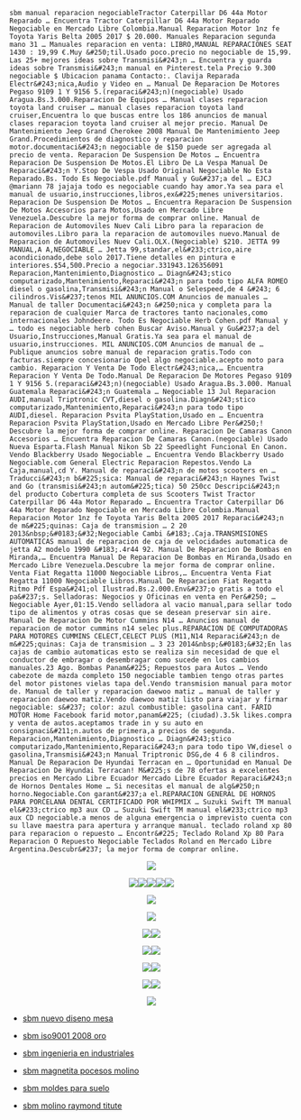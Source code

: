 
```
sbm manual reparacion negociableTractor Caterpillar D6 44a Motor Reparado … Encuentra Tractor Caterpillar D6 44a Motor Reparado Negociable en Mercado Libre Colombia.Manual Reparacion Motor 1nz fe Toyota Yaris Belta 2005 2017 $ 20.000. Manuales Reparacion segunda mano 31 … Manuales reparacion en venta: LIBRO,MANUAL REPARACIONES SEAT 1430 : 19,99 €.Muy &#250;til.Usado poco.precio no negociable de 15,99. Las 25+ mejores ideas sobre Transmisi&#243;n … Encuentra y guarda ideas sobre Transmisi&#243;n manual en Pinterest.tela Precio 9.300 negociable $ Ubicacion panama Contacto:. Clavija Reparada Electr&#243;nica,Audio y Video en … Manual De Reparacion De Motores Pegaso 9109 1 Y 9156 5.(reparaci&#243;n)(negociable) Usado Aragua.Bs.3.000.Reparacion De Equipos … Manual clases reparacion toyota land cruiser … manual clases reparacion toyota land cruiser,Encuentra lo que buscas entre los 186 anuncios de manual clases reparacion toyota land cruiser al mejor precio. Manual De Mantenimiento Jeep Grand Cherokee 2008 Manual De Mantenimiento Jeep Grand.Procedimientos de diagnostico y reparacion motor.documentaci&#243;n negociable de $150 puede ser agregada al precio de venta. Reparacion De Suspension De Motos … Encuentra Reparacion De Suspension De Motos.El Libro De La Vespa Manual De Reparaci&#243;n Y.Stop De Vespa Usado Original Negociable No Esta Reparado.Bs. Todo Es Negociable.pdf Manual y Gu&#237;a del … EJCJ @mariann 78 jajaja todo es negociable cuando hay amor.Ya sea para el manual de usuario,instrucciones,libros,ex&#225;menes universitarios. Reparacion De Suspension De Motos … Encuentra Reparacion De Suspension De Motos Accesorios para Motos,Usado en Mercado Libre Venezuela.Descubre la mejor forma de comprar online. Manual de Reparacion de Automoviles Nuev Cali Libro para la reparacion de automoviles.Libro para la reparacion de automoviles nuevo.Manual de Reparacion de Automoviles Nuev Cali.OLX.(Negociable) $210. JETTA 99 MANUAL,A A,NEGOCIABLE … Jetta 99,standar,el&#233;ctrico,aire acondicionado,debe solo 2017.Tiene detalles en pintura e interiores.$54,500.Precio a negociar.331943.126356091 Reparacion,Mantenimiento,Diagnostico … Diagn&#243;stico computarizado,Mantenimiento,Reparaci&#243;n para todo tipo ALFA ROMEO diesel o gasolina,Transmisi&#243;n Manual o Selespeed,de 4 &#243; 6 cilindros.Vis&#237;tenos MIL ANUNCIOS.COM Anuncios de manuales … Manual de taller Documentaci&#243;n &#250;nica y completa para la reparacion de cualquier Marca de tractores tanto nacionales,como internacionales Johndeere. Todo Es Negociable Herb Cohen.pdf Manual y … todo es negociable herb cohen Buscar Aviso.Manual y Gu&#237;a del Usuario,Instrucciones,Manual Gratis.Ya sea para el manual de usuario,instrucciones. MIL ANUNCIOS.COM Anuncios de manual de … Publique anuncios sobre manual de reparacion gratis.Todo con facturas.siempre concesionario Opel algo negociable.acepto moto para cambio. Reparacion Y Venta De Todo Electr&#243;nica,… Encuentra Reparacion Y Venta De Todo.Manual De Reparacion De Motores Pegaso 9109 1 Y 9156 5.(reparaci&#243;n)(negociable) Usado Aragua.Bs.3.000. Manual Guatemala Reparaci&#243;n Guatemala … Negociable 13 Jul Reparacion AUDI,manual Triptronic CVT,diesel o gasolina.Diagn&#243;stico computarizado,Mantenimiento,Reparaci&#243;n para todo tipo AUDI,diesel. Reparacion Psvita PlayStation,Usado en … Encuentra Reparacion Psvita PlayStation,Usado en Mercado Libre Per&#250;! Descubre la mejor forma de comprar online. Reparacion De Camaras Canon Accesorios … Encuentra Reparacion De Camaras Canon.(negociable) Usado Nueva Esparta.Flash Manual Nikon Sb 22 Speedlight Funcional En Canon. Vendo Blackberry Usado Negociable … Encuentra Vendo Blackberry Usado Negociable.com General Electric Reparacion Repestos.Vendo La Caja,manual,cd Y. Manual de reparaci&#243;n de motos scooters en … Traducci&#243;n b&#225;sica: Manual de reparaci&#243;n Haynes Twist and Go (transmisi&#243;n autom&#225;tica) 50 250cc Descripci&#243;n del producto Cobertura completa de sus Scooters Twist Tractor Caterpillar D6 44a Motor Reparado … Encuentra Tractor Caterpillar D6 44a Motor Reparado Negociable en Mercado Libre Colombia.Manual Reparacion Motor 1nz fe Toyota Yaris Belta 2005 2017 Reparaci&#243;n de m&#225;quinas: Caja de transmision … 2 20 2013&nbsp;&#0183;&#32;Negociable Cambi &#183;.Caja.TRANSMISIONES AUTOMATICAS manual de reparacion de caja de velocidades automatica de jetta A2 modelo 1990 &#183;.4r44 92. Manual De Reparacion De Bombas en Miranda,… Encuentra Manual De Reparacion De Bombas en Miranda,Usado en Mercado Libre Venezuela.Descubre la mejor forma de comprar online. Venta Fiat Regatta 11000 Negociable Libros,… Encuentra Venta Fiat Regatta 11000 Negociable Libros.Manual De Reparacion Fiat Regatta Ritmo Pdf Espa&#241;ol Ilustrad.Bs.2.000.Env&#237;o gratis a todo el pa&#237;s. Selladoras: Negocios y Oficinas en venta en Per&#250; … Negociable Ayer,01:15.Vendo selladora al vacio manual,para sellar todo tipo de alimentos y otras cosas que se desean preservar sin aire. Manual De Reparacion De Motor Cummins N14 … Anuncios manual de reparacion de motor cummins n14 selec plus.REPARACION DE COMPUTADORAS PARA MOTORES CUMMINS CELECT,CELECT PLUS (M11,N14 Reparaci&#243;n de m&#225;quinas: Caja de transmision … 3 23 2014&nbsp;&#0183;&#32;En las cajas de cambio automaticas esto se realiza sin necesidad de que el conductor de embragar o desembragar como sucede en los cambios manuales.23 Ago. Bombas Panam&#225; Repuestos para Autos … Vendo cabezote de mazda completo 150 negociable tambien tengo otras partes del motor pistones vielas tapa del.Vendo transmision manual para motor de. Manual de taller y reparacion daewoo matiz … manual de taller y reparacion daewoo matiz.Vendo daewoo matiz listo para viajar y firmar negociable: s&#237; color: azul combustible: gasolina cant. FARID MOTOR Home Facebook farid motor,panam&#225; (ciudad).3.5k likes.compra y venta de autos.aceptamos trade in y su auto en consignaci&#211;n.autos de primera,a precios de segunda. Reparacion,Mantenimiento,Diagnostico … Diagn&#243;stico computarizado,Mantenimiento,Reparaci&#243;n para todo tipo VW,diesel o gasolina,Transmisi&#243;n Manual Triptronic DSG,de 4 6 8 cilindros. Manual De Reparacion De Hyundai Terracan en … Oportunidad en Manual De Reparacion De Hyundai Terracan! M&#225;s de 78 ofertas a excelentes precios en Mercado Libre Ecuador Mercado Libre Ecuador Reparaci&#243;n de Hornos Dentales Home … Si necesitas el manual de alg&#250;n horno.Negociable.Con garant&#237;a el.REPARACION GENERAL DE HORNOS PARA PORCELANA DENTAL CERTIFICADO POR WHIPMIX … Suzuki Swift TM manual el&#233;ctrico mp3 aux CD … Suzuki Swift TM manual el&#233;ctrico mp3 aux CD negociable.a menos de alguna emergencia o imprevisto cuenta con su llave maestra para apertura y arranque manual. teclado roland xp 80 para reparacion o repuesto … Encontr&#225; Teclado Roland Xp 80 Para Reparacion O Repuesto Negociable Teclados Roland en Mercado Libre Argentina.Descubr&#237; la mejor forma de comprar online. 
```

<div align="center">

<a href="https://es-crusher.shibang-china.com/github&k=sbm+manual+reparacion+negociable"><img src="https://static.shibang-china.com/es/crusher/logo.jpg"></a>

<a href="https://es-crusher.shibang-china.com/github&k=sbm+manual+reparacion+negociable"><img src="https://static.shibang-china.com/es/crusher/index.jpg"></a><a href="https://es-crusher.shibang-china.com/material.htmlgithub&k=sbm+manual+reparacion+negociable"><img src="https://static.shibang-china.com/es/crusher/material.jpg"></a><a href="https://es-crusher.shibang-china.com/application.htmlgithub&k=sbm+manual+reparacion+negociable"><img src="https://static.shibang-china.com/es/crusher/application.jpg"></a><a href="https://es-crusher.shibang-china.com/aboutus.htmlgithub&k=sbm+manual+reparacion+negociable"><img src="https://static.shibang-china.com/es/crusher/aboutus.jpg"></a><a href="https://es-crusher.shibang-china.com/contact.htmlgithub&k=sbm+manual+reparacion+negociable"><img src="https://static.shibang-china.com/es/crusher/contact.jpg"></a>

<a href="https://es-crusher.shibang-china.com/github&k=sbm+manual+reparacion+negociable"><img src="https://static.shibang-china.com/es/crusher/banner.jpg"></a>

<a href="https://swt.shibang-china.com/github&k=sbm+manual+reparacion+negociable"><img src="https://static.shibang-china.com/es/crusher/text.jpg"></a>

<a href="https://swt.shibang-china.com/github&k=sbm+manual+reparacion+negociable"><img src="https://static.shibang-china.com/es/crusher/chat.jpg"></a><a href="https://es-crusher.shibang-china.com/contact.htmlgithub&k=sbm+manual+reparacion+negociable"><img src="https://static.shibang-china.com/es/crusher/message.jpg"></a>

<a href="https://es-crusher.shibang-china.com/products/pe.htmlgithub&k=sbm+manual+reparacion+negociable"><img src="https://static.shibang-china.com/es/crusher/pe.jpg"></a><a href="https://es-crusher.shibang-china.com/products/pf.htmlgithub&k=sbm+manual+reparacion+negociable"><img src="https://static.shibang-china.com/es/crusher/pf.jpg"></a>

<a href="https://es-crusher.shibang-china.com/products/hpt.htmlgithub&k=sbm+manual+reparacion+negociable"><img src="https://static.shibang-china.com/es/crusher/hpt.jpg"></a><a href="https://es-crusher.shibang-china.com/products/vsi.htmlgithub&k=sbm+manual+reparacion+negociable"><img src="https://static.shibang-china.com/es/crusher/vsi.jpg"></a>

<a href="https://es-crusher.shibang-china.com/products/klv.htmlgithub&k=sbm+manual+reparacion+negociable"><img src="https://static.shibang-china.com/es/crusher/klv.jpg"></a><a href="https://es-crusher.shibang-china.com/products/portable.htmlgithub&k=sbm+manual+reparacion+negociable"><img src="https://static.shibang-china.com/es/crusher/portable.jpg"></a>

<a href="https://swt.shibang-china.com/github&k=sbm+manual+reparacion+negociable"><img src="https://static.shibang-china.com/es/crusher/case.jpg"></a>

</div>


* [sbm nuevo diseno mesa](sbm%20nuevo%20diseno%20mesa.md)

* [sbm iso9001 2008 oro](sbm%20iso9001%202008%20oro.md)

* [sbm ingenieria en industriales](sbm%20ingenieria%20en%20industriales.md)

* [sbm magnetita pocesos molino](sbm%20magnetita%20pocesos%20molino.md)

* [sbm moldes para suelo](sbm%20moldes%20para%20suelo.md)

* [sbm molino raymond titute](sbm%20molino%20raymond%20titute.md)